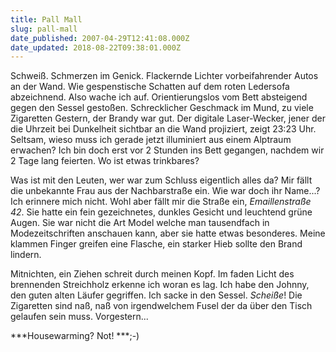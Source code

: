 ```yaml
---
title: Pall Mall
slug: pall-mall
date_published: 2007-04-29T12:41:08.000Z
date_updated: 2018-08-22T09:38:01.000Z
---
```


Schweiß. Schmerzen im Genick. Flackernde Lichter vorbeifahrender Autos an der Wand. Wie gespenstische Schatten auf dem roten Ledersofa abzeichnend. Also wache ich auf. Orientierungslos vom Bett absteigend gegen den Sessel gestoßen. Schrecklicher Geschmack im Mund, zu viele Zigaretten Gestern, der Brandy war gut. Der digitale Laser-Wecker, jener der die Uhrzeit bei Dunkelheit sichtbar an die Wand projiziert, zeigt 23:23 Uhr. Seltsam, wieso muss ich gerade  jetzt illuminiert aus einem Alptraum erwachen? Ich bin doch erst vor 2 Stunden ins Bett gegangen, nachdem wir 2 Tage lang feierten. Wo ist etwas trinkbares?

Was ist mit den Leuten, wer war zum Schluss eigentlich alles da? Mir fällt die unbekannte Frau aus der Nachbarstraße ein. Wie war doch ihr Name...? Ich erinnere mich nicht. Wohl aber fällt mir die Straße ein, *Emaillenstraße 42*.  Sie hatte ein fein gezeichnetes, dunkles Gesicht und leuchtend grüne Augen. Sie war nicht die Art Model welche man tausendfach in Modezeitschriften anschauen kann, aber sie hatte etwas besonderes. Meine klammen Finger greifen eine Flasche, ein starker Hieb sollte den Brand lindern.

Mitnichten, ein Ziehen schreit durch meinen Kopf. Im faden Licht des brennenden Streichholz erkenne ich woran es lag. Ich habe den Johnny, den guten alten Läufer gegriffen. Ich sacke in den Sessel. *Scheiße*! Die Zigaretten sind naß, naß von irgendwelchem Fusel der da über den Tisch gelaufen sein muss. Vorgestern...

***Housewarming? Not! ***;-)
